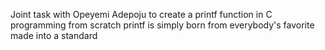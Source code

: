 Joint task with Opeyemi Adepoju to create a printf function in C programming from scratch
printf is simply born from everybody's favorite made into a standard
